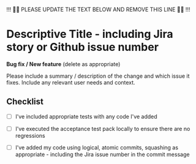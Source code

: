 !!! :guardsman: PLEASE UPDATE THE TEXT BELOW AND REMOVE THIS LINE :guardsman: !!!

# Descriptive Title - including Jira story or Github issue number

**Bug fix / New feature** (delete as appropriate)

Please include a summary / description of the change and which issue it fixes.  Include any relevant user needs and context.

## Checklist

* [ ] I've included appropriate tests with any code I've added
* [ ] I've executed the acceptance test pack locally to ensure there are no regressions
* [ ] I've added my code using logical, atomic commits, squashing as appropriate - including the Jira issue number in the commit message

